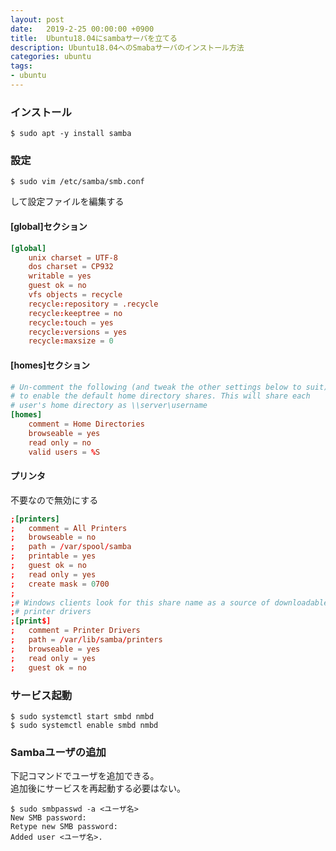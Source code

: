 ```yaml
---
layout: post
date:   2019-2-25 00:00:00 +0900
title:  Ubuntu18.04にsambaサーバを立てる
description: Ubuntu18.04へのSmabaサーバのインストール方法
categories: ubuntu
tags:
- ubuntu
---
```



### インストール
```shell-session
$ sudo apt -y install samba
```

### 設定
```shell-session
$ sudo vim /etc/samba/smb.conf
```
して設定ファイルを編集する


#### [global]セクション
```conf
[global]
    unix charset = UTF-8
    dos charset = CP932
    writable = yes
    guest ok = no
    vfs objects = recycle
    recycle:repository = .recycle
    recycle:keeptree = no
    recycle:touch = yes
    recycle:versions = yes
    recycle:maxsize = 0
```


#### [homes]セクション
```conf
# Un-comment the following (and tweak the other settings below to suit)
# to enable the default home directory shares. This will share each
# user's home directory as \\server\username
[homes]
    comment = Home Directories
    browseable = yes
    read only = no
    valid users = %S
```

#### プリンタ
不要なので無効にする

```conf
;[printers]
;   comment = All Printers
;   browseable = no
;   path = /var/spool/samba
;   printable = yes
;   guest ok = no
;   read only = yes
;   create mask = 0700
;
;# Windows clients look for this share name as a source of downloadable
;# printer drivers
;[print$]
;   comment = Printer Drivers
;   path = /var/lib/samba/printers
;   browseable = yes
;   read only = yes
;   guest ok = no
```


### サービス起動
```shell-session
$ sudo systemctl start smbd nmbd
$ sudo systemctl enable smbd nmbd
```

### Sambaユーザの追加
下記コマンドでユーザを追加できる。  
追加後にサービスを再起動する必要はない。
```shell-session
$ sudo smbpasswd -a <ユーザ名>
New SMB password:
Retype new SMB password:
Added user <ユーザ名>.
```
